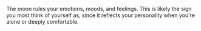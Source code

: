 The moon rules your emotions, moods, and feelings. 
This is likely the sign you most think of yourself as, since it reflects your personality when you're alone or deeply comfortable.